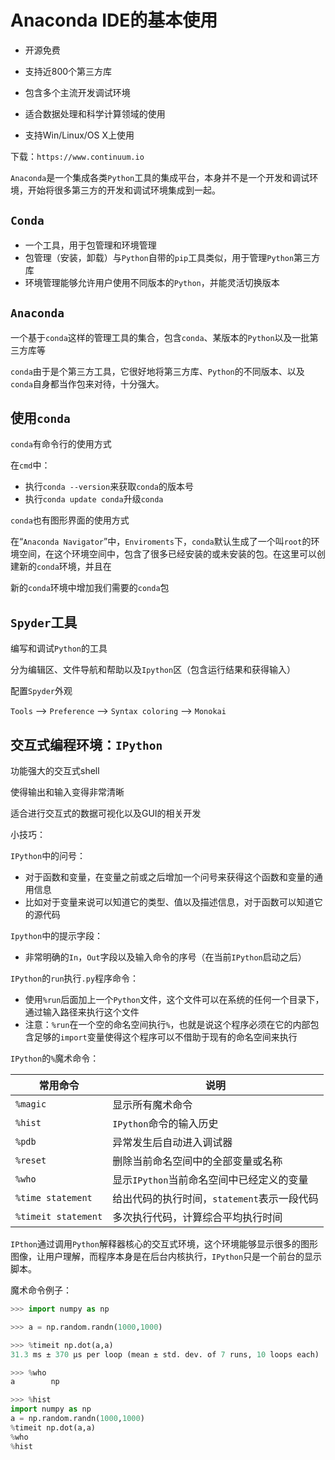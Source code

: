 # Anaconda IDE的基本使用

+ 开源免费

+ 支持近800个第三方库

+ 包含多个主流开发调试环境

+ 适合数据处理和科学计算领域的使用

+ 支持Win/Linux/OS X上使用

下载：`https://www.continuum.io`

`Anaconda`是一个集成各类`Python`工具的集成平台，本身并不是一个开发和调试环境，开始将很多第三方的开发和调试环境集成到一起。



## `Conda`

+ 一个工具，用于包管理和环境管理
+ 包管理（安装，卸载）与`Python`自带的`pip`工具类似，用于管理`Python`第三方库
+ 环境管理能够允许用户使用不同版本的`Python`，并能灵活切换版本



## `Anaconda`

一个基于`conda`这样的管理工具的集合，包含`conda`、某版本的`Python`以及一批第三方库等

`conda`由于是个第三方工具，它很好地将第三方库、`Python`的不同版本、以及`conda`自身都当作包来对待，十分强大。



## 使用`conda`

`conda`有命令行的使用方式

在`cmd`中：

+ 执行`conda --version`来获取`conda`的版本号
+ 执行`conda update conda`升级`conda`



`conda`也有图形界面的使用方式

在“`Anaconda Navigator`”中，`Enviroments`下，`conda`默认生成了一个叫`root`的环境空间，在这个环境空间中，包含了很多已经安装的或未安装的包。在这里可以创建新的`conda`环境，并且在

新的`conda`环境中增加我们需要的`conda`包



## `Spyder`工具

编写和调试`Python`的工具

分为编辑区、文件导航和帮助以及`Ipython`区（包含运行结果和获得输入）

配置`Spyder`外观

`Tools` --> `Preference` --> `Syntax coloring` --> `Monokai`



## 交互式编程环境：`IPython`

功能强大的交互式shell

使得输出和输入变得非常清晰

适合进行交互式的数据可视化以及GUI的相关开发

小技巧：

`IPython`中的问号：

+ 对于函数和变量，在变量之前或之后增加一个问号来获得这个函数和变量的通用信息
+ 比如对于变量来说可以知道它的类型、值以及描述信息，对于函数可以知道它的源代码

`Ipython`中的提示字段：

+ 非常明确的`In`，`Out`字段以及输入命令的序号（在当前`IPython`启动之后）

`IPython`的`run`执行`.py`程序命令：

+ 使用`%run`后面加上一个`Python`文件，这个文件可以在系统的任何一个目录下，通过输入路径来执行这个文件
+ 注意：`%run`在一个空的命名空间执行`%`，也就是说这个程序必须在它的内部包含足够的`import`变量使得这个程序可以不借助于现有的命名空间来执行

`IPython`的`%`魔术命令：

| 常用命令            | 说明                                        |
| ------------------- | ------------------------------------------- |
| `%magic`            | 显示所有魔术命令                            |
| `%hist`             | `IPython`命令的输入历史                     |
| `%pdb`              | 异常发生后自动进入调试器                    |
| `%reset`            | 删除当前命名空间中的全部变量或名称          |
| `%who`              | 显示`IPython`当前命名空间中已经定义的变量   |
| `%time statement`   | 给出代码的执行时间，`statement`表示一段代码 |
| `%timeit statement` | 多次执行代码，计算综合平均执行时间          |

`IPthon`通过调用`Python`解释器核心的交互式环境，这个环境能够显示很多的图形图像，让用户理解，而程序本身是在后台内核执行，`IPython`只是一个前台的显示脚本。

魔术命令例子：

```python
>>> import numpy as np

>>> a = np.random.randn(1000,1000)

>>> %timeit np.dot(a,a)
31.3 ms ± 370 µs per loop (mean ± std. dev. of 7 runs, 10 loops each)

>>> %who
a        np      

>>> %hist
import numpy as np
a = np.random.randn(1000,1000)
%timeit np.dot(a,a)
%who
%hist

```

